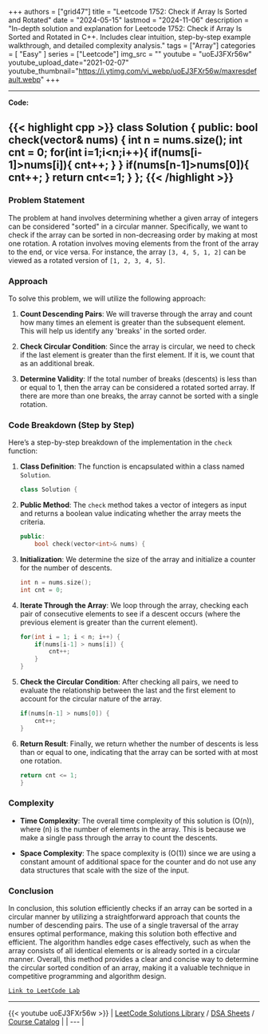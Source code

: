 
+++
authors = ["grid47"]
title = "Leetcode 1752: Check if Array Is Sorted and Rotated"
date = "2024-05-15"
lastmod = "2024-11-06"
description = "In-depth solution and explanation for Leetcode 1752: Check if Array Is Sorted and Rotated in C++. Includes clear intuition, step-by-step example walkthrough, and detailed complexity analysis."
tags = ["Array"]
categories = [
    "Easy"
]
series = ["Leetcode"]
img_src = ""
youtube = "uoEJ3FXr56w"
youtube_upload_date="2021-02-07"
youtube_thumbnail="https://i.ytimg.com/vi_webp/uoEJ3FXr56w/maxresdefault.webp"
+++



---
**Code:**

{{< highlight cpp >}}
class Solution {
public:
    bool check(vector<int>& nums) {
        int n = nums.size();
        int cnt = 0;
        for(int i=1;i<n;i++){
            if(nums[i-1]>nums[i]){
                cnt++;
            }
        }
        if(nums[n-1]>nums[0]){
            cnt++;
        }
        return cnt<=1;
    }
};
{{< /highlight >}}
---

### Problem Statement

The problem at hand involves determining whether a given array of integers can be considered "sorted" in a circular manner. Specifically, we want to check if the array can be sorted in non-decreasing order by making at most one rotation. A rotation involves moving elements from the front of the array to the end, or vice versa. For instance, the array `[3, 4, 5, 1, 2]` can be viewed as a rotated version of `[1, 2, 3, 4, 5]`.

### Approach

To solve this problem, we will utilize the following approach:

1. **Count Descending Pairs**: We will traverse through the array and count how many times an element is greater than the subsequent element. This will help us identify any 'breaks' in the sorted order.

2. **Check Circular Condition**: Since the array is circular, we need to check if the last element is greater than the first element. If it is, we count that as an additional break.

3. **Determine Validity**: If the total number of breaks (descents) is less than or equal to 1, then the array can be considered a rotated sorted array. If there are more than one breaks, the array cannot be sorted with a single rotation.

### Code Breakdown (Step by Step)

Here’s a step-by-step breakdown of the implementation in the `check` function:

1. **Class Definition**: The function is encapsulated within a class named `Solution`.

   ```cpp
   class Solution {
   ```

2. **Public Method**: The `check` method takes a vector of integers as input and returns a boolean value indicating whether the array meets the criteria.

   ```cpp
   public:
       bool check(vector<int>& nums) {
   ```

3. **Initialization**: We determine the size of the array and initialize a counter for the number of descents.

   ```cpp
   int n = nums.size();
   int cnt = 0;
   ```

4. **Iterate Through the Array**: We loop through the array, checking each pair of consecutive elements to see if a descent occurs (where the previous element is greater than the current element).

   ```cpp
   for(int i = 1; i < n; i++) {
       if(nums[i-1] > nums[i]) {
           cnt++;
       }
   }
   ```

5. **Check the Circular Condition**: After checking all pairs, we need to evaluate the relationship between the last and the first element to account for the circular nature of the array.

   ```cpp
   if(nums[n-1] > nums[0]) {
       cnt++;
   }
   ```

6. **Return Result**: Finally, we return whether the number of descents is less than or equal to one, indicating that the array can be sorted with at most one rotation.

   ```cpp
   return cnt <= 1;
   }
   ```

### Complexity

- **Time Complexity**: The overall time complexity of this solution is \(O(n)\), where \(n\) is the number of elements in the array. This is because we make a single pass through the array to count the descents.

- **Space Complexity**: The space complexity is \(O(1)\) since we are using a constant amount of additional space for the counter and do not use any data structures that scale with the size of the input.

### Conclusion

In conclusion, this solution efficiently checks if an array can be sorted in a circular manner by utilizing a straightforward approach that counts the number of descending pairs. The use of a single traversal of the array ensures optimal performance, making this solution both effective and efficient. The algorithm handles edge cases effectively, such as when the array consists of all identical elements or is already sorted in a circular manner. Overall, this method provides a clear and concise way to determine the circular sorted condition of an array, making it a valuable technique in competitive programming and algorithm design.

[`Link to LeetCode Lab`](https://leetcode.com/problems/check-if-array-is-sorted-and-rotated/description/)

---
{{< youtube uoEJ3FXr56w >}}
| [LeetCode Solutions Library](https://grid47.xyz/leetcode/) / [DSA Sheets](https://grid47.xyz/sheets/) / [Course Catalog](https://grid47.xyz/courses/) |
| --- |

